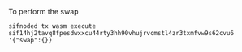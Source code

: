To perform the swap

```
sifnoded tx wasm execute sif14hj2tavq8fpesdwxxcu44rty3hh90vhujrvcmstl4zr3txmfvw9s62cvu6 '{"swap":{}}'
```